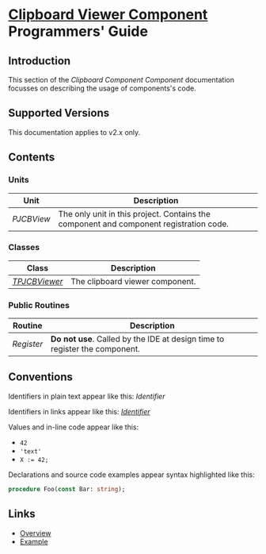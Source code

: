# [Clipboard Viewer Component](../index.md) Programmers' Guide

## Introduction

This section of the _Clipboard Component Component_ documentation focusses on describing the usage of components's code.

## Supported Versions

This documentation applies to v2.x only.

## Contents

### Units

| Unit | Description |
|------|-------------|
| _PJCBView_ | The only unit in this project. Contains the component and component registration code. |

### Classes

| Class | Description |
|-------|-------------|
| [_TPJCBViewer_](./API/TPJCBViewer.md) | The clipboard viewer component. |

### Public Routines

| Routine | Description |
|---------|-------------|
| _Register_ | **Do not use**. Called by the IDE at design time to register the component. |

## Conventions

Identifiers in plain text appear like this: _Identifier_

Identifiers in links appear like this: [_Identifier_](#conventions)

Values and in-line code appear like this:

* `42`
* `'text'`
* `X := 42;`

Declarations and source code examples appear syntax highlighted like this:

```pascal
procedure Foo(const Bar: string);
```

## Links

* [Overview](./Overview.md)
* [Example](./Example.md)
